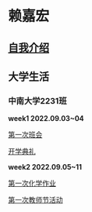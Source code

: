 # 赖嘉宏

## [自我介绍](mi/)

## 大学生活

### 中南大学2231班

**week1 2022.09.03~04**

[第一次班会](bh1/)

[开学典礼](kd/)

**week2 2022.09.05~11**

[第一次化学作业](chw1/)

[第一次教师节活动](tda/)
